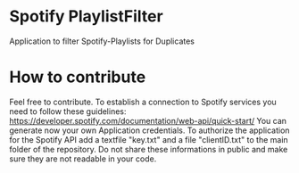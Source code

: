 # Spotify PlaylistFilter
Application to filter Spotify-Playlists for Duplicates

# How to contribute
Feel free to contribute. To establish a connection to Spotify services you need to follow these guidelines:
https://developer.spotify.com/documentation/web-api/quick-start/
You can generate now your own Application credentials. To authorize the application for the Spotify API add a textfile "key.txt" and a file "clientID.txt" to the main folder of the repository.
Do not share these informations in public and make sure they are not readable in your code.
